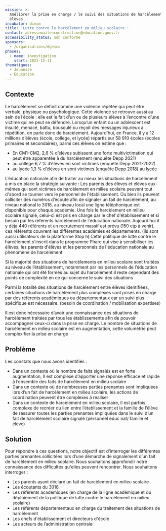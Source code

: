 ```yaml
---
mission: >-
  Améliorer la prise en charge / le suivi des situations de harcèlement entre
  élèves 
incubator: dinum
title: 'Lutte contre le harcèlement en milieu scolaire '
contact: adressemailenconstruction@education.gouv.fr
accessibility_status: non conforme
sponsors:
  - /organisations/dgesco
phases:
  - name: investigation
    start: 2023-12-11
thematiques:
  - Jeunesse
  - Education
---
```

## Contexte

Le harcèlement se définit comme une violence répétée qui peut être verbale, physique ou psychologique. Cette violence se retrouve aussi au sein de l’école : elle est le fait d’un ou de plusieurs élèves à l’encontre d’une victime qui ne peut se défendre. Lorsqu’un enfant ou un adolescent est insulté, menacé, battu, bousculé ou reçoit des messages injurieux à répétition, on parle donc de harcèlement.
Aujourd’hui, en France, il y a 12 millions d’élèves (école, collège, et lycée) répartis sur 58 910 écoles (écoles primaires et secondaires), parmi ces élèves on estime que :
* En CM1-CM2, 2,6 % d’élèves subissent une forte multivictimation qui peut être apparentée à du harcèlement (enquête Depp 2021)
* au collège 6,7 % d’élèves en sont victimes (enquête Depp 2021-2022)  
* au lycée  1,3 % d’élèves en sont victimes (enquête Depp 2018) au lycée

L’éducation nationale afin de traiter au mieux les situations de harcèlement a mis en place la stratégie suivante : 
Les parents des élèves et élèves eux-mêmes qui sont victimes de harcèlement en milieu scolaire peuvent tout d'abord se tourner vers le personnel de l'établissement. Ou bien ils peuvent solliciter des numéros d’écoute afin de signaler un fait de harcèlement, au niveau national le 3018, au niveau local une ligne téléphonique est disponible pour chaque académie. Une fois le harcèlement en milieu scolaire signalé, celui-ci est pris en charge par le chef d'établissement et si besoin par les référents harcèlement de l'éducation nationale. Aujourd’hui il y déjà 440 référents et un recrutement massif est prévu (150 etp à venir), ces référents couvrent les différentes académies et départements. (ils sont aussi utilisateurs de la plateforme Stop h).Cette politique de lutte contre le harcèlement s'inscrit dans le programme Phare qui vise à sensibiliser les élèves, les parents d'élèves et les personnels de l'éducation nationale au phénomène de harcèlement.

Si la majorité des  situations de harcèlements en milieu scolaire sont traitées au niveau de l’établissement, notamment par les personnels de l’éducation nationale qui ont été formés au sujet du harcèlement il reste cependant des points de complexité en ce qui concerne le suivi des situations 

Parmi la totalité des situations de harcèlement entre élèves identifiées, certaines situations de harcèlement plus complexes sont prises en charge par des référents académiques ou départementaux car un suivi plus spécifique est nécessaire. (besoin de coordination / mobilisation expertises) 

Il est donc nécessaire d’avoir une connaissance des situations de harcèlement traitées par tous les établissements afin de pouvoir accompagner ceux-ci dans la prise en charge. 
Le nombre de situations de harcèlement en milieu scolaire est en augmentation, cette volumétrie peut complexifier la prise en charge 

## Problème

Les constats que nous avons identifiés :  
* Dans un contexte où le nombre de faits signalés est en forte augmentation,  Il est complexe d’apporter une réponse efficace et rapide à l’ensemble des faits de harcèlement en milieu scolaire
* Dans un contexte où de nombreuses parties prenantes sont impliquées lors d’un fait de harcèlement en milieu scolaire, les actions de coordination peuvent être complexes à réaliser 
* Dans un contexte de harcèlement en milieu scolaire, Il est parfois complexe 
de recréer du lien entre l’établissement et la famille de l’élève 
de rassurer toutes les parties prenantes impliquées dans le suivi d’un fait de harcèlement scolaire signalé (personnel educ nat/ famille et élève) 




## Solution

Pour répondre à ces questions, notre objectif est d’interroger les différentes parties prenantes sollicitées lors d’une démarche de signalement d’un fait de harcèlement en milieu scolaire. Nous souhaitons approfondir notre connaissance des difficultés qu'elles peuvent rencontrer. 
Nous souhaitons interroger : 
* Les parents ayant déclaré un fait de harcèlement en milieu scolaire
* Les écoutants du 3018 
* Les référents académiques (en charge de la ligne académique et du déploiement de la politique de lutte contre le harcèlement en milieu scolaire) 
* Les référents départementaux en charge du traitement des situations de harcèlement
* Les chefs d'établissement et directeurs d'école
* Les acteurs de l’administration centrale